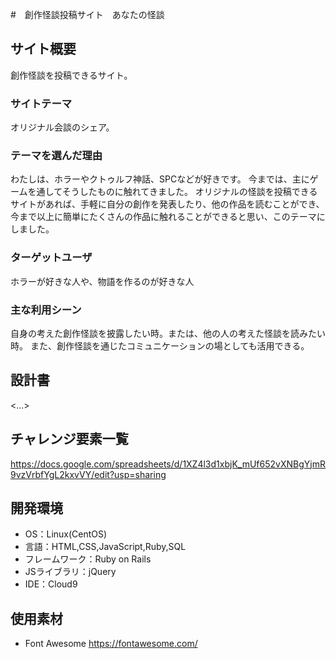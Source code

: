 #　創作怪談投稿サイト　あなたの怪談

## サイト概要
創作怪談を投稿できるサイト。

### サイトテーマ
オリジナル会談のシェア。

### テーマを選んだ理由
わたしは、ホラーやクトゥルフ神話、SPCなどが好きです。
今までは、主にゲームを通してそうしたものに触れてきました。
オリジナルの怪談を投稿できるサイトがあれば、手軽に自分の創作を発表したり、他の作品を読むことができ、
今まで以上に簡単にたくさんの作品に触れることができると思い、このテーマにしました。

### ターゲットユーザ
ホラーが好きな人や、物語を作るのが好きな人

### 主な利用シーン
自身の考えた創作怪談を披露したい時。または、他の人の考えた怪談を読みたい時。
また、創作怪談を通じたコミュニケーションの場としても活用できる。

## 設計書
<...>

## チャレンジ要素一覧
https://docs.google.com/spreadsheets/d/1XZ4l3d1xbjK_mUf652vXNBgYjmR9vzVrbfYgL2kxvVY/edit?usp=sharing

## 開発環境
- OS：Linux(CentOS)
- 言語：HTML,CSS,JavaScript,Ruby,SQL
- フレームワーク：Ruby on Rails
- JSライブラリ：jQuery
- IDE：Cloud9

## 使用素材
- Font Awesome https://fontawesome.com/

